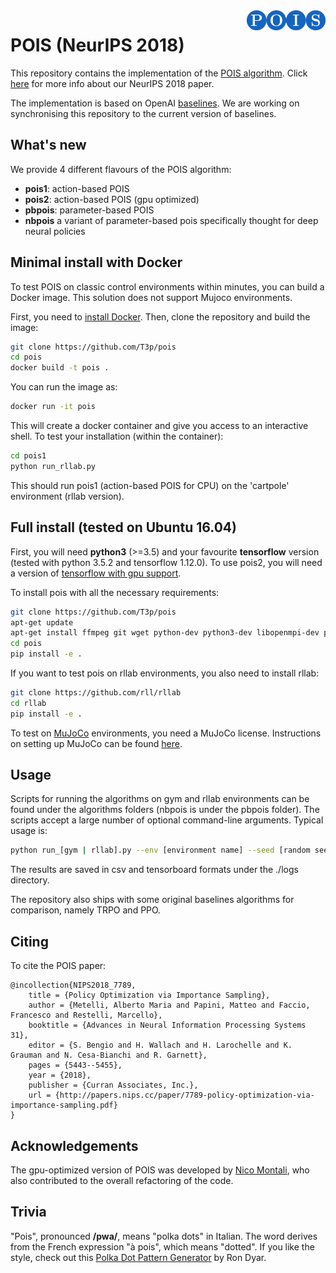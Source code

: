 <img src="data/logo.png" width=25% align="right" />

# POIS (NeurIPS 2018)

This repository contains the implementation of the [POIS algorithm](https://arxiv.org/abs/1809.06098).
Click [here](https://t3p.github.io/neurips18/) for more info about our NeurIPS 2018 paper.

The implementation is based on OpenAI [baselines](https://github.com/openai/baselines).
We are working on synchronising this repository to the current version of baselines.

## What's new
We provide 4 different flavours of the POIS algorithm:
- **pois1**: action-based POIS
- **pois2**: action-based POIS (gpu optimized)
- **pbpois**: parameter-based POIS
- **nbpois** a variant of parameter-based pois specifically thought for deep neural policies

## Minimal install with Docker
To test POIS on classic control environments within minutes, you can build a Docker image. This solution does not support Mujoco environments.

First, you need to [install Docker](https://docs.docker.com/get-started/#prepare-your-docker-environment). 
Then, clone the repository and build the image:

```bash
git clone https://github.com/T3p/pois
cd pois
docker build -t pois .
```

You can run the image as:


```bash
docker run -it pois
```

This will create a docker container and give you access to an interactive shell.
To test your installation (within the container):


```bash
cd pois1
python run_rllab.py
```

This should run pois1 (action-based POIS for CPU) on the 'cartpole' environment (rllab version).

## Full install (tested on Ubuntu 16.04)
First, you will need **python3** (>=3.5) and your favourite **tensorflow** version (tested with python 3.5.2 and tensorflow 1.12.0).
To use pois2, you will need a version of [tensorflow with gpu support](https://www.tensorflow.org/install/gpu).

To install pois with all the necessary requirements:

```bash
git clone https://github.com/T3p/pois
apt-get update
apt-get install ffmpeg git wget python-dev python3-dev libopenmpi-dev python-pip zlib1g-dev cmake python-opencv swig
cd pois
pip install -e .
```

If you want to test pois on rllab environments, you also need to install rllab:

```bash
git clone https://github.com/rll/rllab
cd rllab
pip install -e .
```

To test on [MuJoCo](http://www.mujoco.org) environments, you need a MuJoCo license. Instructions on setting up MuJoCo can be found [here](https://github.com/openai/mujoco-py).

## Usage
Scripts for running the algorithms on gym and rllab environments can be found under the algorithms folders (nbpois is under the pbpois folder). The scripts accept a large number of optional command-line arguments. Typical usage is:

```bash
python run_[gym | rllab].py --env [environment name] --seed [random seed] --policy [nn | linear]
```
The results are saved in csv and tensorboard formats under the ./logs directory.

The repository also ships with some original baselines algorithms for comparison, namely TRPO and PPO.

## Citing
To cite the POIS paper:

    @incollection{NIPS2018_7789,
        title = {Policy Optimization via Importance Sampling},
        author = {Metelli, Alberto Maria and Papini, Matteo and Faccio, Francesco and Restelli, Marcello},
        booktitle = {Advances in Neural Information Processing Systems 31},
        editor = {S. Bengio and H. Wallach and H. Larochelle and K. Grauman and N. Cesa-Bianchi and R. Garnett},
        pages = {5443--5455},
        year = {2018},
        publisher = {Curran Associates, Inc.},
        url = {http://papers.nips.cc/paper/7789-policy-optimization-via-importance-sampling.pdf}
    }
    
 ## Acknowledgements
 The gpu-optimized version of POIS was developed by [Nico Montali](https://github.com/nicomon24), who also contributed to the overall refactoring of the code.

## Trivia
"Pois", pronounced **/pwa/**, means "polka dots" in Italian. The word derives from the French expression "à pois", which means "dotted".
If you like the style, check out this [Polka Dot Pattern Generator](https://rdyar.gitlab.io/background-generator/background-generators/polka-dot-pattern-generator/) by Ron Dyar.
